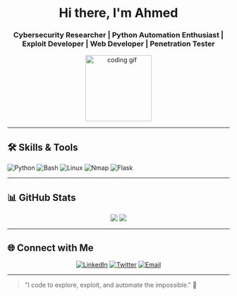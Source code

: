 <!-- Header Section -->
<h1 align="center">Hi there, I'm Ahmed </h1>
<h3 align="center">Cybersecurity Researcher | Python Automation Enthusiast | Exploit Developer | Web Developer | Penetration Tester</h3>

<p align="center">
  <img src="https://media.giphy.com/media/3o7abKhOpu0NwenH3O/giphy.gif" width="150" alt="coding gif"/>
</p>

---

## 🛠 Skills & Tools

<p align="left">
  <img alt="Python" src="https://img.shields.io/badge/Python-3776AB?style=for-the-badge&logo=python&logoColor=white"/>
  <img alt="Bash" src="https://img.shields.io/badge/Bash-4EAA25?style=for-the-badge&logo=gnu-bash&logoColor=white"/>
  <img alt="Linux" src="https://img.shields.io/badge/Linux-FCC624?style=for-the-badge&logo=linux&logoColor=black"/>
  <img alt="Nmap" src="https://img.shields.io/badge/Nmap-CC0000?style=for-the-badge&logo=nmap&logoColor=white"/>
  <img alt="Flask" src="https://img.shields.io/badge/Flask-000000?style=for-the-badge&logo=flask&logoColor=white"/>
</p>

---


## 📊 GitHub Stats

<p align="center">
  <img src="https://github-readme-stats.vercel.app/api?username=bohmiiidd&show_icons=true&theme=dark&count_private=true" />
  <img src="https://github-readme-streak-stats.herokuapp.com/?user=bohmiiidd&theme=dark" />
</p>

---

## 🌐 Connect with Me

<p align="center">
  <a href="https://www.linkedin.com/in/YOUR_LINKEDIN/"><img alt="LinkedIn" src="https://img.shields.io/badge/LinkedIn-0A66C2?style=for-the-badge&logo=linkedin&logoColor=white"/></a>
  <a href="https://twitter.com/YOUR_TWITTER"><img alt="Twitter" src="https://img.shields.io/badge/Twitter-1DA1F2?style=for-the-badge&logo=twitter&logoColor=white"/></a>
  <a href="mailto:ahmed.abdelmoemen@kyubisec.com"><img alt="Email" src="https://img.shields.io/badge/Email-D14836?style=for-the-badge&logo=gmail&logoColor=white"/></a>
</p>

---

> "I code to explore, exploit, and automate the impossible." 🚀
